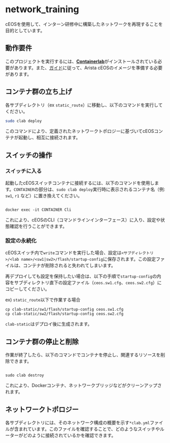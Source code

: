 
# network_training

cEOSを使用して、インターン研修中に構築したネットワークを再現することを目的としています。

## 動作要件

このプロジェクトを実行するには、[**Containerlab**](https://containerlab.dev/)がインストールされている必要があります。また、[ガイド](https://containerlab.dev/manual/kinds/ceos/)に従って、Arista cEOSのイメージを準備する必要があります。

## コンテナ群の立ち上げ

各サブディレクトリ（ex `static_route`）に移動し、以下のコマンドを実行してください。

```bash
sudo clab deploy
```

このコマンドにより、定義されたネットワークトポロジーに基づいてcEOSコンテナが起動し、相互に接続されます。

## スイッチの操作

### スイッチに入る

起動したcEOSスイッチコンテナに接続するには、以下のコマンドを使用します。`CONTAINER`の部分は、`sudo clab deploy`実行時に表示されるコンテナ名（例: `sw1`, `r1` など）に置き換えてください。

```

docker exec -it CONTAINER Cli

```

これにより、cEOSのCLI（コマンドラインインターフェース）に入り、設定や状態確認を行うことができます。

### 設定の永続化

cEOSスイッチ内で`write`コマンドを実行した場合、設定は`<サブディレクトリ>/<lab name>/<sw1|sw2>/flash/startup-config`に保存されます。この設定ファイルは、コンテナが削除されると失われてしまいます。

再デプロイしても設定を保持したい場合は、以下の手順で`startup-config`の内容をサブディレクトリ直下の設定ファイル（`ceos.sw1.cfg`、`ceos.sw2.cfg`）にコピーしてください。

ex) `static_route`以下で作業する場合
```
cp clab-static/sw1/flash/startup-config ceos.sw1.cfg
cp clab-static/sw2/flash/startup-config ceos.sw2.cfg
```
`clab-static`はデプロイ後に生成されます。


## コンテナ群の停止と削除

作業が終了したら、以下のコマンドでコンテナを停止し、関連するリソースを削除できます。

```

sudo clab destroy

```

これにより、Dockerコンテナ、ネットワークブリッジなどがクリーンアップされます。

## ネットワークトポロジー

各サブディレクトリには、そのネットワーク構成の概要を示す`*clab.yml`ファイルが含まれています。このファイルを確認することで、どのようなスイッチやルーターがどのように接続されているかを確認できます。

